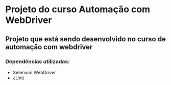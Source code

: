 # Projeto do curso Automação com WebDriver #

## Projeto que está sendo desenvolvido no curso de automação com webdriver ##

### Dependências utilizadas: ###
* Selenium WebDriver
* JUnit
